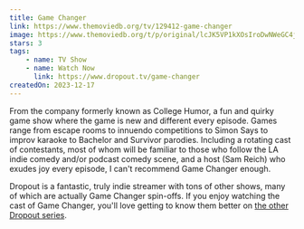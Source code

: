 ```yaml
---
title: Game Changer
link: https://www.themoviedb.org/tv/129412-game-changer
image: https://www.themoviedb.org/t/p/original/lcJK5VP1kXOsIroDwNWeGC4jyCX.jpg
stars: 3
tags:
    - name: TV Show
    - name: Watch Now
      link: https://www.dropout.tv/game-changer
createdOn: 2023-12-17
---
```


From the company formerly known as College Humor, a fun and quirky game show where the game is new and different every episode. Games range from escape rooms to innuendo competitions to Simon Says to improv karaoke to Bachelor and Survivor parodies. Including a rotating cast of contestants, most of whom will be familiar to those who follow the LA indie comedy and/or podcast comedy scene, and a host (Sam Reich) who exudes joy every episode, I can't recommend Game Changer enough.

<aside>

Dropout is a fantastic, truly indie streamer with tons of other shows, many of which are actually Game Changer spin-offs. If you enjoy watching the cast of Game Changer, you'll love getting to know them better on [the other Dropout series](https://www.dropout.tv/new-releases).

</aside>
